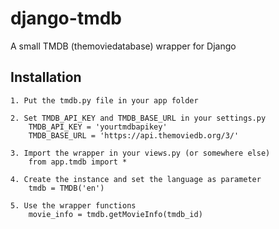 django-tmdb
===========

A small TMDB (themoviedatabase) wrapper for Django


## Installation
	1. Put the tmdb.py file in your app folder

	2. Set TMDB_API_KEY and TMDB_BASE_URL in your settings.py
		TMDB_API_KEY = 'yourtmdbapikey'
		TMDB_BASE_URL = 'https://api.themoviedb.org/3/'
	
	3. Import the wrapper in your views.py (or somewhere else)
		from app.tmdb import *
	
	4. Create the instance and set the language as parameter
		tmdb = TMDB('en')
	
	5. Use the wrapper functions
		movie_info = tmdb.getMovieInfo(tmdb_id)